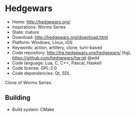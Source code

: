 # Hedgewars

- Home: http://hedgewars.org/
- Inspirations: Worms Series
- State: mature
- Download: http://hedgewars.org/download.html
- Platform: Windows, Linux, iOS
- Keywords: action, artillery, clone, turn-based
- Code repository: http://hg.hedgewars.org/hedgewars/ (hg), https://github.com/hedgewars/hw.git @add
- Code language: Lua, C, C++, Pascal, Haskell
- Code license: GPL-2.0
- Code dependencies: Qt, SDL

Clone of Worms Series.

## Building

- Build system: CMake
